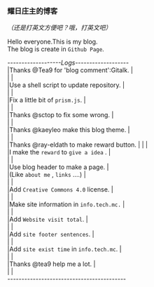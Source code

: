﻿### 耀日庄主的博客
*（还是打英文方便吧？哦，打英文吧）*  
  
Hello everyone.This is my blog.  
The blog is create in `Github Page`.  
  

*-------------------Logs-------------------*  
|Thanks @Tea9 for 'blog comment':Gitalk.   |  
|                                          |  
|Use a shell script to update repository.  |  
|                                          |  
|Fix a little bit of `prism.js`.           |  
|                                          |  
|Thanks @sctop to fix some wrong.          |  
|                                          |  
|Thanks @kaeyleo make this blog theme.     |  
|                                          |  
|Thanks @ray-eldath to make reward button. |
|                                          |  
|I make the `reward` to `give a idea` .    |  
|                                          |  
|Use blog header to make a page.           |  
|(Like `about me` , `links` ....)          |  
|                                          |  
|Add `Creative Commons 4.0` license.       |  
|                                          |  
|Make site information in `info.tech.mc.`  |  
|                                          |  
|Add `Website visit total`.                |  
|                                          |  
|Add `site footer sentences`.              |  
|                                          |  
|Add `site exist time` in `info.tech.mc`.  |  
|                                          |  
|Thanks @tea9 help me a lot.               |  
|                                          |  
*------------------------------------------*
